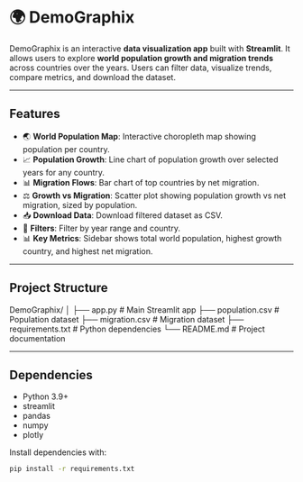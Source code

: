 # 🌍 DemoGraphix

DemoGraphix is an interactive **data visualization app** built with **Streamlit**. It allows users to explore **world population growth and migration trends** across countries over the years. Users can filter data, visualize trends, compare metrics, and download the dataset.

---

## **Features**

- 🌏 **World Population Map**: Interactive choropleth map showing population per country.  
- 📈 **Population Growth**: Line chart of population growth over selected years for any country.  
- 📊 **Migration Flows**: Bar chart of top countries by net migration.  
- ⚖️ **Growth vs Migration**: Scatter plot showing population growth vs net migration, sized by population.  
- 📥 **Download Data**: Download filtered dataset as CSV.  
- 🔎 **Filters**: Filter by year range and country.  
- 📊 **Key Metrics**: Sidebar shows total world population, highest growth country, and highest net migration.

---

## **Project Structure**


DemoGraphix/
│
├── app.py # Main Streamlit app
├── population.csv # Population dataset
├── migration.csv # Migration dataset
├── requirements.txt # Python dependencies
└── README.md # Project documentation


---

## **Dependencies**

- Python 3.9+
- streamlit
- pandas
- numpy
- plotly

Install dependencies with:

```bash
pip install -r requirements.txt
